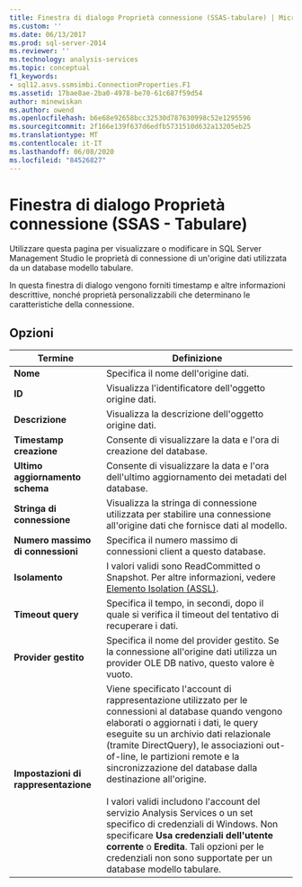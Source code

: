 ```yaml
---
title: Finestra di dialogo Proprietà connessione (SSAS-tabulare) | Microsoft Docs
ms.custom: ''
ms.date: 06/13/2017
ms.prod: sql-server-2014
ms.reviewer: ''
ms.technology: analysis-services
ms.topic: conceptual
f1_keywords:
- sql12.asvs.ssmsimbi.ConnectionProperties.F1
ms.assetid: 17bae8ae-2ba0-4978-be70-61c687f59d54
author: minewiskan
ms.author: owend
ms.openlocfilehash: b6e68e92658bcc32530d787630998c52e1295596
ms.sourcegitcommit: 2f166e139f637d6edfb5731510d632a13205eb25
ms.translationtype: MT
ms.contentlocale: it-IT
ms.lasthandoff: 06/08/2020
ms.locfileid: "84526827"
---
```

# <a name="connection-properties-dialog-box-ssas---tabular"></a>Finestra di dialogo Proprietà connessione (SSAS - Tabulare)
  Utilizzare questa pagina per visualizzare o modificare in SQL Server Management Studio le proprietà di connessione di un'origine dati utilizzata da un database modello tabulare.  
  
 In questa finestra di dialogo vengono forniti timestamp e altre informazioni descrittive, nonché proprietà personalizzabili che determinano le caratteristiche della connessione.  
  
## <a name="options"></a>Opzioni  
  
|Termine|Definizione|  
|----------|----------------|  
|**Nome**|Specifica il nome dell'origine dati.|  
|**ID**|Visualizza l'identificatore dell'oggetto origine dati.|  
|**Descrizione**|Visualizza la descrizione dell'oggetto origine dati.|  
|**Timestamp creazione**|Consente di visualizzare la data e l'ora di creazione del database.|  
|**Ultimo aggiornamento schema**|Consente di visualizzare la data e l'ora dell'ultimo aggiornamento dei metadati del database.|  
|**Stringa di connessione**|Visualizza la stringa di connessione utilizzata per stabilire una connessione all'origine dati che fornisce dati al modello.|  
|**Numero massimo di connessioni**|Specifica il numero massimo di connessioni client a questo database.|  
|**Isolamento**|I valori validi sono ReadCommitted o Snapshot. Per altre informazioni, vedere [Elemento Isolation &#40;ASSL&#41;](https://docs.microsoft.com/bi-reference/assl/properties/isolation-element-assl).|  
|**Timeout query**|Specifica il tempo, in secondi, dopo il quale si verifica il timeout del tentativo di recuperare i dati.|  
|**Provider gestito**|Specifica il nome del provider gestito. Se la connessione all'origine dati utilizza un provider OLE DB nativo, questo valore è vuoto.|  
|**Impostazioni di rappresentazione**|Viene specificato l'account di rappresentazione utilizzato per le connessioni al database quando vengono elaborati o aggiornati i dati, le query eseguite su un archivio dati relazionale (tramite DirectQuery), le associazioni out-of-line, le partizioni remote e la sincronizzazione del database dalla destinazione all'origine.<br /><br /> I valori validi includono l'account del servizio Analysis Services o un set specifico di credenziali di Windows. Non specificare **Usa credenziali dell'utente corrente** o **Eredita**. Tali opzioni per le credenziali non sono supportate per un database modello tabulare.|  
  
  
